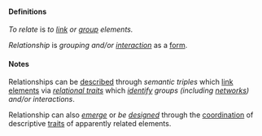 #### Definitions

*To relate* is *to [link](https://github.com/gcassel/Modular-Organization-Terminology/blob/master/terms/link.md) or [group](https://github.com/gcassel/Modular-Organization-Terminology/blob/master/terms/group.md) elements.*

*Relationship* is *grouping and/or [interaction](https://github.com/gcassel/Modular-Organization-Terminology/blob/master/terms/interaction.md)* as a [form](https://github.com/gcassel/Modular-Organization-Terminology/blob/master/terms/form.md).

#### Notes

Relationships can be [described](https://github.com/gcassel/Modular-Organization-Terminology/blob/master/terms/describe.md) through *semantic triples* which [link](https://github.com/gcassel/Modular-Organization-Terminology/blob/master/terms/link.md)  [elements](https://github.com/gcassel/Modular-Organization-Terminology/blob/master/terms/element.md) via *[relational traits](https://github.com/gcassel/Modular-Organization-Terminology/blob/master/compound-terms/relational-trait.md)* which *[identify](https://github.com/gcassel/Modular-Organization-Terminology/edit/master/terms/identify.md) groups (including [networks](https://github.com/gcassel/Modular-Organization-Terminology/blob/master/terms/network.md)) and/or interactions*.

Relationship can also *[emerge](https://github.com/gcassel/Modular-Organization-Terminology/edit/master/terms/emerge.md)* or *be [designed](https://github.com/gcassel/Modular-Organization-Terminology/edit/master/terms/design.md)* through the [coordination](https://github.com/gcassel/Modular-Organization-Terminology/blob/master/terms/coordinate.md) of descriptive [traits](https://github.com/gcassel/Modular-Organization-Terminology/blob/master/terms/trait.md) of apparently related elements.
